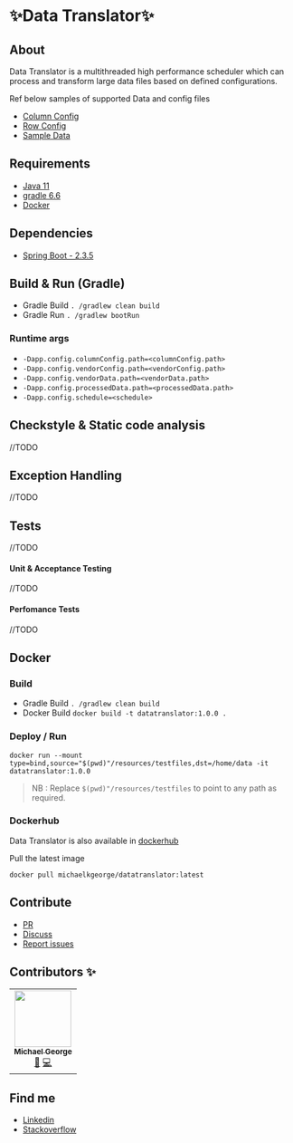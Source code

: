 # ✨Data Translator✨

## About

<p>Data Translator is a multithreaded high performance scheduler which can process and transform large data files based on defined configurations.</p>
Ref below  samples of supported Data and config files

- [Column Config](https://github.com/mikykg/datatranslator/blob/main/resources/testfiles/column.config)
- [Row Config](https://github.com/mikykg/datatranslator/blob/main/resources/testfiles/vendor.config)
- [Sample Data](https://github.com/mikykg/datatranslator/blob/main/resources/testfiles/data.dat)

## Requirements

- [Java 11](https://www.oracle.com/in/java/technologies/javase-jdk11-downloads.html)
- [gradle 6.6](https://docs.gradle.org/6.6/release-notes.html)
- [Docker](https://www.docker.com/?utm_source=google&utm_medium=cpc&utm_campaign=dockerhomepage&utm_content=nemea&utm_term=dockerhomepage&utm_budget=growth&gclid=Cj0KCQjwrsGCBhD1ARIsALILBYpuILmY6l15dUg-XaNWUjSA4yCkkESn7Z0YdeRz5QOWxwaORUtgeFkaAtLpEALw_wcB)

## Dependencies

- [Spring Boot - 2.3.5](https://start.spring.io/) 

## Build & Run (Gradle)

- Gradle Build
    ```. /gradlew clean build```
- Gradle Run
    ```. /gradlew bootRun```
### Runtime args
- `-Dapp.config.columnConfig.path=<columnConfig.path>`
- `-Dapp.config.vendorConfig.path=<vendorConfig.path>`
- `-Dapp.config.vendorData.path=<vendorData.path>`
- `-Dapp.config.processedData.path=<processedData.path>`
- `-Dapp.config.schedule=<schedule>`

## Checkstyle & Static code analysis
//TODO
 
## Exception Handling
//TODO

## Tests
//TODO

#### Unit & Acceptance Testing
//TODO

#### Perfomance Tests
//TODO

## Docker
### Build

- Gradle Build
    ```. /gradlew clean build```
- Docker Build
    `docker build -t datatranslator:1.0.0 .`

### Deploy / Run
`docker run --mount type=bind,source="$(pwd)"/resources/testfiles,dst=/home/data -it datatranslator:1.0.0`

> NB : Replace `$(pwd)"/resources/testfiles` to point to any path as required.
 
### Dockerhub
Data Translator is also available in 
[dockerhub](https://hub.docker.com/repository/docker/michaelkgeorge/datatranslator)

Pull the latest image 

`docker pull michaelkgeorge/datatranslator:latest`

## Contribute

- [PR](https://github.com/mikykg/datatranslator/pulls)
- [Discuss](https://github.com/mikykg/datatranslator/discussions)
- [Report issues](https://github.com/mikykg/datatranslator/issues/new/choose)

## Contributors ✨
<table>
  <tr>
    <td align="center"><a href="https://github.com/mikykg"><img src="https://avatars.githubusercontent.com/u/37050637?s=400&u=3fcd742ab3e33f0a5ce232caa745a2ebd7d1a297&v=4" width="100px;" alt=""/><br /><sub><b>Michael George</b></sub></a><br /><a href="https://github.com/mikykg/datatranslator/blob/main/README.md" title="Documentation">📖</a> <a href="https://github.com/mikykg/datatranslator/commits?author=mikykg" title="Code">💻</a> </td>
  </tr>
</table>

## Find me 

- [Linkedin](https://www.linkedin.com/in/michael-george-7881b9126/)
- [Stackoverflow](https://stackoverflow.com/users/12447757/michael-george)


